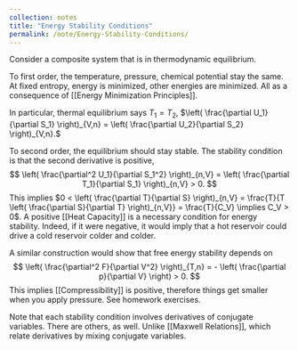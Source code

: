 ```yaml
---
collection: notes
title: "Energy Stability Conditions"
permalink: /note/Energy-Stability-Conditions/
---
```

Consider a composite system that is in thermodynamic equilibrium.

To first order, the temperature, pressure, chemical potential stay the same. At fixed entropy, energy is minimized, other energies are minimized. All as a consequence of [[Energy Minimization Principles]].

In particular, thermal equilibrium says $T_1 = T_2$, $\left( \frac{\partial  U_1}{\partial S_1} \right)_{V,n} = \left( \frac{\partial U_2}{\partial S_2} \right)_{V,n}.$

To second order, the equilibrium should stay stable. The stability condition is that the second derivative is positive,
$$
\left( \frac{\partial^2 U_1}{\partial S_1^2} \right)_{n,V} = \left( \frac{\partial T_1}{\partial S_1} \right)_{n,V} > 0.
$$
This implies $0 < \left( \frac{\partial  T}{\partial S} \right)_{n,V} = \frac{T}{T \left( \frac{\partial  S}{\partial T} \right)_{n,V}} = \frac{T}{C_V} \implies C_V > 0$.
A positive [[Heat Capacity]] is a necessary condition for energy stability. Indeed, if it were negative, it would imply that a hot reservoir could drive a cold reservoir colder and colder.

A similar construction would show that free energy stability depends on 
$$
\left( \frac{\partial^2 F}{\partial V^2} \right)_{T,n} = - \left( \frac{\partial p}{\partial V} \right) > 0.
$$
This implies [[Compressibility]] is positive, therefore things get smaller when you apply pressure. See homework exercises.

Note that each stability condition involves derivatives of conjugate variables. There are others, as well. Unlike [[Maxwell Relations]], which relate derivatives by mixing conjugate variables.


